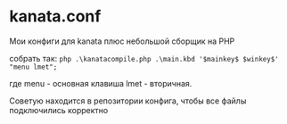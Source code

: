 # kanata.conf
Мои конфиги для kanata плюс небольшой сборщик на PHP

собрать так: `php .\kanatacompile.php .\main.kbd '$mainkey$ $winkey$' "menu lmet";` 

где menu - основная клавиша lmet - вторичная. 

Советую находится в репозитории конфига, чтобы все файлы подключились корректно